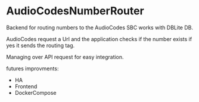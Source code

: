 # AudioCodesNumberRouter

Backend for routing numbers to the AudioCodes SBC works with DBLite DB.

AudioCodes request a Url and the application checks if the number exists if yes it sends the routing tag.

Managing over API request for easy integration.

futures improvments:
 - HA
 - Frontend
 - DockerCompose
 